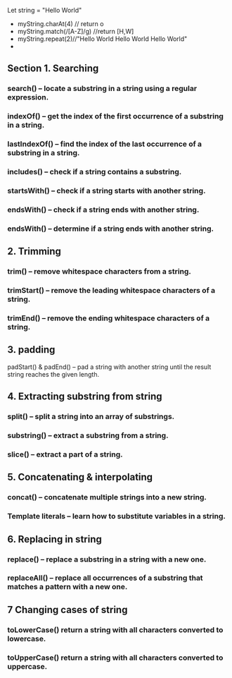 
Let string = "Hello World"
- myString.charAt(4) // return o
- myString.match(/[A-Z]/g) //return [H,W]
- myString.repeat(2)//"Hello World Hello World Hello World"
- 
## Section 1. Searching

### search() – locate a substring in a string using a regular expression.

### indexOf() – get the index of the first occurrence of a substring in a string.

### lastIndexOf() – find the index of the last occurrence of a substring in a string.

### includes() – check if a string contains a substring.

### startsWith() – check if a string starts with another string.

### endsWith() – check if a string ends with another string.



### endsWith() – determine if a string ends with another string.
## 2. Trimming
### trim() – remove whitespace characters from a string.

### trimStart() – remove the leading whitespace characters of a string.

### trimEnd() – remove the ending whitespace characters of a string.

## 3. padding
padStart() & padEnd() – pad a string with another string until the result string reaches the given length.


## 4. Extracting substring from string

### split() – split a string into an array of substrings.

### substring() – extract a substring from a string.

### slice() – extract a part of a string.


## 5. Concatenating & interpolating

### concat() – concatenate multiple strings into a new string.

### Template literals – learn how to substitute variables in a string.

## 6. Replacing in string

### replace() – replace a substring in a string with a new one.

### replaceAll() – replace all occurrences of a substring that matches a pattern with a new one.


## 7 Changing cases of string

### **toLowerCase()** return a string with all characters converted to lowercase.

### **toUpperCase()** return a string with all characters converted to uppercase.